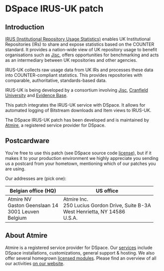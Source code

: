 # DSpace IRUS-UK patch

## Introduction

[IRUS (Institutional Repository Usage Statistics)](http://www.irus.mimas.ac.uk/) enables UK Institutional Repositories (IRs) to share and expose statistics based on the COUNTER standard. It provides a nation-wide view of UK repository usage to benefit organisations such as [Jisc](https://www.jisc.ac.uk/), offers opportunities for benchmarking and acts as an intermediary between UK repositories and other agencies.

IRUS-UK collects raw usage data from UK IRs and processes these data into COUNTER-compliant statistics. This provides repositories with comparable, authoritative, standards-based data.

IRUS-UK is being developed by a consortium involving [Jisc](https://www.jisc.ac.uk/), [Cranfield University](https://www.cranfield.ac.uk/) and [Evidence Base](http://www.bcu.ac.uk/evidence-base).

This patch integrates the IRUS-UK service with DSpace. It allows for automated logging of Bitstream downloads and Item views to IRUS-UK.

The DSpace IRUS-UK patch has been developed and is maintained by [Atmire](https://www.atmire.com), a registered service provider for DSpace.

## Postcardware

You're free to use this patch (see DSpace source code [license](https://github.com/atmire/IRUS/blob/master/LICENSE)), but if it makes it to your production environment we highly appreciate you sending us a postcard from your hometown, mentioning which of our patches you are using.

Our addresses are (pick one):

| Belgian office (HQ) | US office |
|---------------------|-----------|
| Atmire NV<br>Gaston Geenslaan 14<br>3001 Leuven<br>Belgium | Atmire Inc.<br>250 Lucius Gordon Drive, Suite B-3A<br>West Henrietta, NY 14586<br>U.S.A. |

## About Atmire

Atmire is a registered service provider for DSpace. Our [services](https://www.atmire.com/services) include DSpace installations, customizations, general support & hosting. We also offer several  homegrown [licensed modules](https://www.atmire.com/modules). Please find an overview of all our activities [on our website](https://www.atmire.com).
